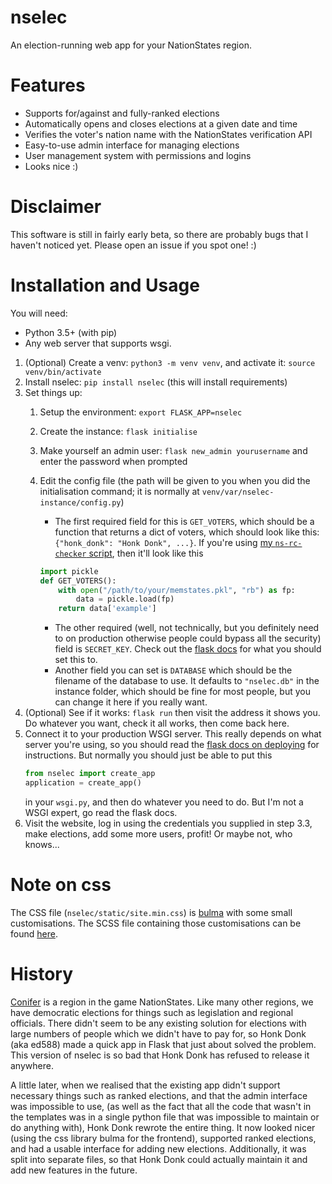 # nselec
An election-running web app for your NationStates region.
# Features
- Supports for/against and fully-ranked elections
- Automatically opens and closes elections at a given date and time
- Verifies the voter's nation name with the NationStates verification API
- Easy-to-use admin interface for managing elections
- User management system with permissions and logins
- Looks nice :)
# Disclaimer
This software is still in fairly early beta, so there are probably bugs that I haven't noticed yet.
Please open an issue if you spot one! :)
# Installation and Usage
You will need:
- Python 3.5+ (with pip)
- Any web server that supports wsgi.

1. (Optional) Create a venv: `python3 -m venv venv`, and activate it: `source venv/bin/activate`
2. Install nselec: `pip install nselec` (this will install requirements)
3. Set things up:
    1. Setup the environment: `export FLASK_APP=nselec`
    2. Create the instance: `flask initialise`
    3. Make yourself an admin user: `flask new_admin yourusername` and enter the password when prompted
    4. Edit the config file (the path will be given to you when you did the initialisation command; it is normally at
    `venv/var/nselec-instance/config.py`)
        - The first required field for this is `GET_VOTERS`, which should be a function that returns a dict of voters, which should look like this: `{"honk_donk": "Honk Donk", ...}`.
        If you're using [my `ns-rc-checker` script](https://github.com/ed588/ns-rc-checker), then it'll look like this

        ```python
        import pickle
        def GET_VOTERS():
            with open("/path/to/your/memstates.pkl", "rb") as fp:
                data = pickle.load(fp)
            return data['example']
        ```
        - The other required (well, not technically, but you definitely need to on production otherwise people could bypass all the security) field is `SECRET_KEY`. Check out the [flask docs](http://flask.pocoo.org/docs/1.0/config/#SECRET_KEY) for what you should set this to.
        - Another field you can set is `DATABASE` which should be the filename of the database to use. It defaults 
        to `"nselec.db"` in the instance folder, which should be fine for most people, but you can change it here if you really want.
4. (Optional) See if it works: `flask run` then visit the address it shows you. Do whatever you want, check
    it all works, then come back here.
5. Connect it to your production WSGI server. This really depends on what server you're using, so you should read the 
    [flask docs on deploying](http://flask.pocoo.org/docs/1.0/deploying/) for instructions. But normally you should just be able to put this 
    ```python
    from nselec import create_app
    application = create_app()
    ```
    in your `wsgi.py`, and then do whatever you need to do. But I'm not a WSGI expert, go read the flask docs.
6. Visit the website, log in using the credentials you supplied in step 3.3, make elections, add some more users, profit! Or maybe not, who knows...

# Note on css
The CSS file (`nselec/static/site.min.css`) is [bulma](https://bulma.io) with some small customisations. The SCSS
file containing those customisations can be found [here](https://gist.github.com/ed588/9d87ba2bca0b6580fca6b691b5edcfc9).

# History
[Conifer](https://nationstates.net/region=conifer) is a region in the game NationStates.
Like many other regions, we have democratic elections for things such as legislation and regional officials.
There didn't seem to be any existing solution for elections with large numbers of people which we didn't have to pay
for, so Honk Donk (aka ed588) made a quick app in Flask that just about solved the problem. This version of nselec
is so bad that Honk Donk has refused to release it anywhere.

A little later, when we realised that the existing app didn't support necessary things such as ranked elections, and 
that the admin interface was impossible to use, (as well as the fact that all the code that wasn't in the templates
was in a single python file that was impossible to maintain or do anything with), Honk Donk rewrote the entire thing.
It now looked nicer (using the css library bulma for the frontend), supported ranked elections, and had a usable
interface for adding new elections. Additionally, it was split into separate files, so that Honk Donk could actually
maintain it and add new features in the future.